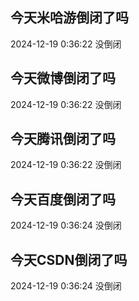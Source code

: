 ## 今天米哈游倒闭了吗

2024-12-19 0:36:22 没倒闭

## 今天微博倒闭了吗

2024-12-19 0:36:22 没倒闭

## 今天腾讯倒闭了吗

2024-12-19 0:36:22 没倒闭

## 今天百度倒闭了吗

2024-12-19 0:36:24 没倒闭

## 今天CSDN倒闭了吗

2024-12-19 0:36:24 没倒闭

